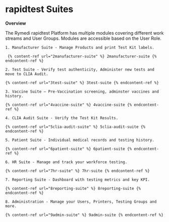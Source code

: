 # rapidtest Suites

**Overview**

The Rymedi rapidtest Platform has multiple modules covering different work streams and User Groups. Modules are accessible based on the User Role.

    1. Manufacturer Suite - Manage Products and print Test Kit labels.

     {% content-ref url="2manufacturer-suite" %} 2manufacturer-suite {% endcontent-ref %}

    2. Test Suite - Verify test authenticity, Administer new tests and move to CLIA Audit.

    {% content-ref url="3test-suite" %} 3test-suite {% endcontent-ref %}

    3. Vaccine Suite – Pre-Vaccination screening, adminster vaccines and history.

    {% content-ref url="4vaccine-suite" %} 4vaccine-suite {% endcontent-ref %}

    4. CLIA Audit Suite - Verify the Test Kit Results.

    {% content-ref url="5clia-audit-suite" %} 5clia-audit-suite {% endcontent-ref %}

    5. Patient Suite - Individual medical records and testing history.

    {% content-ref url="6patient-suite" %} 6patient-suite {% endcontent-ref %}

    6. HR Suite - Manage and track your workforce testing.

    {% content-ref url="7hr-suite" %} 7hr-suite {% endcontent-ref %}

    7. Reporting Suite - Dashboard with testing metrics and key KPI.

    {% content-ref url="8reporting-suite" %} 8reporting-suite {% endcontent-ref %}

    8. Administration - Manage your Users, Printers, Testing Groups and more.

    {% content-ref url="9admin-suite" %} 9admin-suite {% endcontent-ref %}


